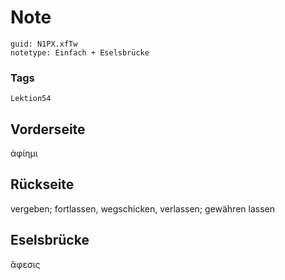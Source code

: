 # Note
```
guid: N1PX.xfTw
notetype: Einfach + Eselsbrücke
```

### Tags
```
Lektion54
```

## Vorderseite
ἀφίημι

## Rückseite
vergeben; 
fortlassen, wegschicken, verlassen;
gewähren lassen

## Eselsbrücke
ἄφεσις
